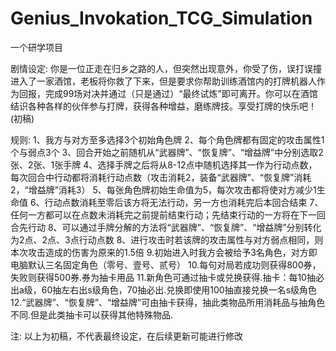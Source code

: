 # Genius_Invokation_TCG_Simulation
一个研学项目

剧情设定:
你是一位正走在归乡之路的人，但突然出现意外，你受了伤，误打误撞进入了一家酒馆，老板将你救了下来，但是要求你帮助训练酒馆内的打牌机器人作为回报，完成99场对决并通过（只是通过）“最终试炼”即可离开。你可以在酒馆结识各种各样的伙伴参与打牌，获得各种增益，磨练牌技。享受打牌的快乐吧！(初稿)

规则:
1、我方与对方至多选择3个初始角色牌
2、每个角色牌都有固定的攻击属性1个与弱点3个
3、回合开始之前随机从“武器牌”、“恢复牌”、“增益牌”中分别选取2张、2张、1张手牌
4、选择手牌之后将从8-12点中随机选择其一作为行动点数，每次回合中行动都将消耗行动点数（攻击消耗2，装备“武器牌”、“恢复牌”消耗2，“增益牌”消耗3）
5、每张角色牌初始生命值为5，每次攻击都将使对方减少1生命值
6、行动点数消耗至零后该方将无法行动，另一方也消耗完后本回合结束
7、任何一方都可以在点数未消耗完之前提前结束行动；先结束行动的一方将在下一回合先行动
8、可以通过手牌分解的方法将“武器牌”、“恢复牌”、“增益牌”分别转化为2点、2点、3点行动点数
8、进行攻击时若该牌的攻击属性与对方弱点相同，则本次攻击造成的伤害为原来的1.5倍
9.初始进入时我方会被给予3名角色，对方即电脑默认三名固定角色（零号、壹号、贰号）
10.每句对局若成功则获得800券，失败则获得500券.券为抽卡用品
11.新角色可通过抽卡或兑换获得.抽卡：每10抽必出a级，60抽左右出s级角色，70抽必出.兑换即使用100抽直接兑换一名s级角色
12.“武器牌”、“恢复牌”、“增益牌”可由抽卡获得，抽此类物品所用消耗品与抽角色不同.但是此类抽卡可以获得其他特殊物品.

注:
以上为初稿，不代表最终设定，在后续更新可能进行修改
